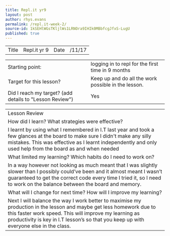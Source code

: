```yaml
---
title: Repl.it yr9
layout: post
author: rhys.evans
permalink: /repl.it-week-2/
source-id: 1kSEHlWGsTKljlWs1LRNOra9IHIk0MBbfcgJfxS-LugU
published: true
---
```

<table>
  <tr>
    <td>Title</td>
    <td>Repl.it yr 9 </td>
    <td>Date</td>
    <td>/11/17</td>
  </tr>
</table>


<table>
  <tr>
    <td>Starting point:</td>
    <td>logging in to repl for the first time in 9 months</td>
  </tr>
  <tr>
    <td>Target for this lesson?</td>
    <td>Keep up and do all the work possible in the lesson.</td>
  </tr>
  <tr>
    <td>Did I reach my target? 
(add details to "Lesson Review")</td>
    <td> Yes</td>
  </tr>
</table>


<table>
  <tr>
    <td>Lesson Review</td>
  </tr>
  <tr>
    <td>How did I learn? What strategies were effective? </td>
  </tr>
  <tr>
    <td>I learnt by using what I remembered in I.T last year and took a few glances at the board to make sure I didn't make any silly mistakes. This was effective as I learnt independently and only used help from the board as and when needed</td>
  </tr>
  <tr>
    <td>What limited my learning? Which habits do I need to work on? </td>
  </tr>
  <tr>
    <td>In a way however not looking as much meant that I was slightly slower than I possibly could’ve been and it almost meant I wasn’t guaranteed to get the correct code every time I tried it, so I need to work on the balance between the board and memory.</td>
  </tr>
  <tr>
    <td>What will I change for next time? How will I improve my learning?</td>
  </tr>
  <tr>
    <td>Next I will balance the way I work better to maximise my production in the lesson and maybe get less homework due to this faster work speed. This will improve my learning as productivity is key in I.T lesson’s so that you keep up with everyone else in the class.</td>
  </tr>
</table>


